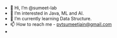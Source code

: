 - 👋 Hi, I’m @sumeet-lab
- 👀 I’m interested in Java, ML and AI.
- 🌱 I’m currently learning Data Structure.
- 📫 How to reach me - pvtsumeetjain@gmail.com
-

<!---
sumeet2-lab/sumeet2-lab is a ✨ special ✨ repository because its `README.md` (this file) appears on your GitHub profile.
You can click the Preview link to take a look at your changes.
--->
